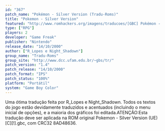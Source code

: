 ```yaml
---
id: "367"
patch_name: "Pokémon - Silver Version (Tradu-Roms)"
title: "Pokemon - Silver Version"
featured: "http://www.romhackers.org/imagens/traducoes/[GBC] Pokémon - Silver Version - Tradu-Roms - 1.png"
type: ["RPG"]
players: 2
developer: "Game Freak"
publisher: "Nintendo"
release_date: "14/10/2000"
author: ["R_Lopes e Night_Shadown"]
group_name: "Tradu-Roms"
group_site: "http://www.dcc.ufam.edu.br/~gbs/tr/"
patch_version: "1.4"
patch_release: "14/10/2000"
patch_format: "IPS"
patch_status: "100%"
platform: "Portátil"
system: "Game Boy Color"
---
```


Uma ótima tradução feita por R_Lopes e Night_Shadown. Todos os textos do jogo estão devidamente traduzidos e acentuados (incluindo o menu inicial de opções), e a maioria dos gráficos foi editada.ATENÇÃO:Esta tradução deve ser aplicada na ROM original Pokemon - Silver Version (UE) [C][!].gbc, com CRC32 8AD48636.